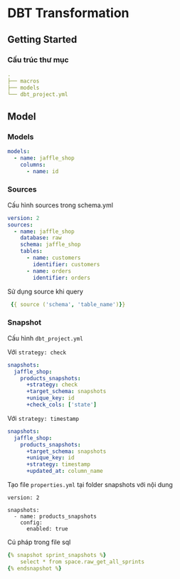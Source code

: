 # DBT Transformation

Getting Started
---------------

### Cấu trúc thư mục

```yaml
.
├── macros
├── models
└── dbt_project.yml

```

Model
-----

### Models

```yaml
models:
  - name: jaffle_shop
    columns:
      - name: id
```

### Sources

Cấu hình sources trong schema.yml
```yaml
version: 2
sources:
  - name: jaffle_shop
    database: raw
    schema: jaffle_shop
    tables:
      - name: customers
        identifier: customers
      - name: orders
        identifier: orders
```

Sử dụng source khi query

```yaml
 {{ source ('schema', 'table_name')}}
```

### Snapshot

Cấu hình ```dbt_project.yml```

Với ```strategy: check```

```yaml
snapshots:
  jaffle_shop:
    products_snapshots:
      +strategy: check
      +target_schema: snapshots
      +unique_key: id
      +check_cols: ['state']
```

Với ```strategy: timestamp```

```yaml
snapshots:
  jaffle_shop:
    products_snapshots:
      +target_schema: snapshots
      +unique_key: id
      +strategy: timestamp
      +updated_at: column_name
```

Tạo file ```properties.yml``` tại folder snapshots với nội dung

```
version: 2

snapshots:
  - name: products_snapshots
    config:
      enabled: true
```

Cú pháp trong file sql

```yaml
{% snapshot sprint_snapshots %}
    select * from space.raw_get_all_sprints
{% endsnapshot %}
```

